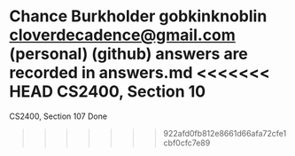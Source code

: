 Chance Burkholder
gobkinknoblin
cloverdecadence@gmail.com (personal) (github)
answers are recorded in answers.md
<<<<<<< HEAD
CS2400, Section 10
=======
CS2400, Section 107
Done
>>>>>>> 922afd0fb812e8661d66afa72cfe1cbf0cfc7e89
